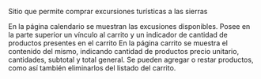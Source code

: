 Sitio que permite comprar excursiones turísticas a las sierras

En la página calendario se muestran las excusiones disponibles. Posee en la parte superior un vínculo al carrito y un indicador de cantidad de productos presentes en el carrito
En la página carrito se muestra el contenido del mismo, indicando cantidad de productos precio unitario, cantidades, subtotal y total general. Se pueden agregar o restar productos,
como así también eliminarlos del listado del carrito.
